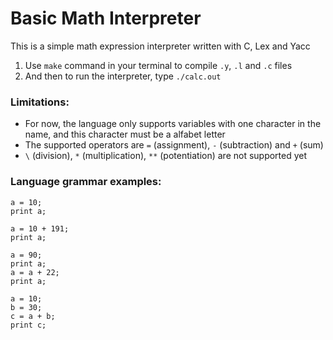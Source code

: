 Basic Math Interpreter
=============

This is a simple math expression interpreter written with C, Lex and Yacc 

1. Use ``` make ``` command in your terminal to compile ```.y```, ```.l``` and ```.c``` files
2. And then to run the interpreter, type ```./calc.out```

### Limitations:
  - For now, the language only supports variables with one character in the name, and this character must be a alfabet letter 
  - The supported operators are ```=``` (assignment), ```-``` (subtraction) and ```+``` (sum)
  - ```\``` (division), ```*``` (multiplication), ```**``` (potentiation) are not supported yet 
### Language grammar examples:
  ```
  a = 10;
  print a;
  ```
  
  ```
  a = 10 + 191;
  print a;
  ```
  
  ```
  a = 90;
  print a;
  a = a + 22;
  print a;
  ```
  
  ```
  a = 10;
  b = 30;
  c = a + b;
  print c;
  ```
  
  
